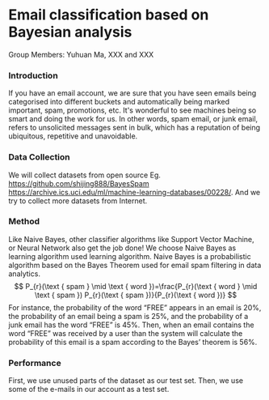 # Email classification based on Bayesian analysis
Group Members: Yuhuan Ma, XXX and XXX
### Introduction
If you have an email account, we are sure that you have seen emails being categorised into different buckets and automatically being marked important, spam, promotions, etc. It's wonderful to see machines being so smart and doing the work for us. In other words, spam email, or junk email, refers to unsolicited messages sent in bulk, which has a reputation of being ubiquitous, repetitive and unavoidable. 
### Data Collection
We will collect datasets from open source 
Eg. 
https://github.com/shijing888/BayesSpam
https://archive.ics.uci.edu/ml/machine-learning-databases/00228/. 
And we try to collect more datasets from Internet.
### Method
Like Naive Bayes, other classifier algorithms like Support Vector Machine, or Neural Network also get the job done! We choose Naive Bayes as learning algorithm used  learning algorithm. Naive Bayes is a probabilistic algorithm based on the Bayes Theorem used for email spam filtering in data analytics. 
$$
P_{r}(\text { spam } \mid \text { word })=\frac{P_{r}(\text { word } \mid \text { spam }) P_{r}(\text { spam })}{P_{r}(\text { word })}
$$
For instance, the probability of the word “FREE” appears in an email is 20%, the probability of an email being a spam is 25%, and the probability of a junk email has the word “FREE” is 45%. Then, when an email contains the word “FREE” was received by a user than the system will calculate the probability of this email is a spam according to the Bayes’ theorem is 56%.
### Performance
First, we use unused parts of the dataset as our test set. Then, we use some of the e-mails in our account as a test set.
